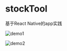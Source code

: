 stockTool
=====

基于React Native的app实践 

![demo1](https://user-images.githubusercontent.com/1193966/29701843-d80492dc-89a0-11e7-8d5a-76a76606c863.jpg)

![demo2](https://user-images.githubusercontent.com/1193966/29701844-d8402a40-89a0-11e7-8d97-4721d0011a82.jpg)
